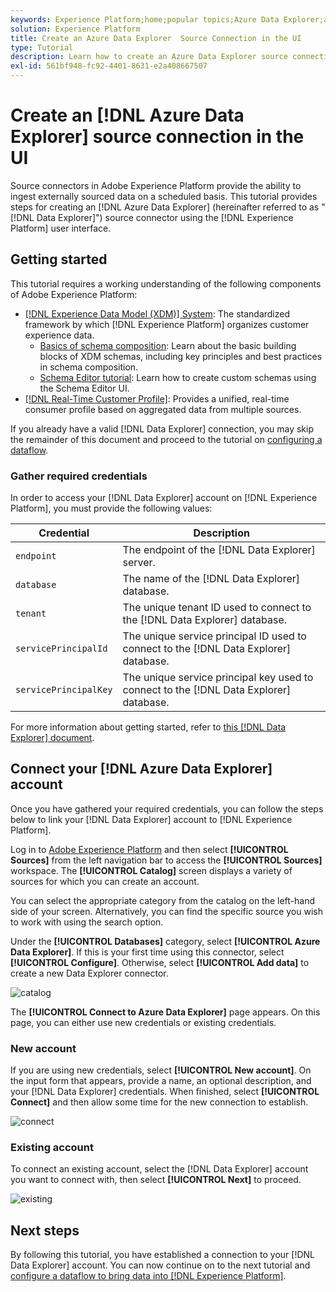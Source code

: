 ```yaml
---
keywords: Experience Platform;home;popular topics;Azure Data Explorer;azure data explorer;data explorer;Data Explorer
solution: Experience Platform
title: Create an Azure Data Explorer  Source Connection in the UI
type: Tutorial
description: Learn how to create an Azure Data Explorer source connection using the Adobe Experience Platform UI.
exl-id: 561bf948-fc92-4401-8631-e2a408667507
---
```

# Create an [!DNL Azure Data Explorer] source connection in the UI

Source connectors in Adobe Experience Platform provide the ability to ingest externally sourced data on a scheduled basis. This tutorial provides steps for creating an [!DNL Azure Data Explorer] (hereinafter referred to as "[!DNL Data Explorer]") source connector using the [!DNL Experience Platform] user interface.

## Getting started

This tutorial requires a working understanding of the following components of Adobe Experience Platform:

*   [[!DNL Experience Data Model (XDM)] System](../../../../../xdm/home.md): The standardized framework by which [!DNL Experience Platform] organizes customer experience data.
    *   [Basics of schema composition](../../../../../xdm/schema/composition.md): Learn about the basic building blocks of XDM schemas, including key principles and best practices in schema composition.
    *   [Schema Editor tutorial](../../../../../xdm/tutorials/create-schema-ui.md): Learn how to create custom schemas using the Schema Editor UI.
*   [[!DNL Real-Time Customer Profile]](../../../../../profile/home.md): Provides a unified, real-time consumer profile based on aggregated data from multiple sources.

If you already have a valid [!DNL Data Explorer] connection, you may skip the remainder of this document and proceed to the tutorial on [configuring a dataflow](../../dataflow/databases.md).

### Gather required credentials

In order to access your [!DNL Data Explorer] account on [!DNL Experience Platform], you must provide the following values:

| Credential | Description |
| ---------- | ----------- |
| `endpoint` | The endpoint of the [!DNL Data Explorer] server. |
| `database` | The name of the [!DNL Data Explorer] database. |
| `tenant` | The unique tenant ID used to connect to the [!DNL Data Explorer] database. |
| `servicePrincipalId` | The unique service principal ID used to connect to the [!DNL Data Explorer] database. |
| `servicePrincipalKey` | The unique service principal key used to connect to the [!DNL Data Explorer] database. |

For more information about getting started, refer to [this [!DNL Data Explorer] document](https://docs.microsoft.com/en-us/azure/data-explorer/kusto/management/access-control/how-to-authenticate-with-aad).

## Connect your [!DNL Azure Data Explorer] account

Once you have gathered your required credentials, you can follow the steps below to link your [!DNL Data Explorer] account to [!DNL Experience Platform].

Log in to [Adobe Experience Platform](https://platform.adobe.com) and then select **[!UICONTROL Sources]** from the left navigation bar to access the **[!UICONTROL Sources]** workspace. The **[!UICONTROL Catalog]** screen displays a variety of sources for which you can create an account.

You can select the appropriate category from the catalog on the left-hand side of your screen. Alternatively, you can find the specific source you wish to work with using the search option.

Under the **[!UICONTROL Databases]** category, select **[!UICONTROL Azure Data Explorer]**. If this is your first time using this connector, select **[!UICONTROL Configure]**. Otherwise, select **[!UICONTROL Add data]** to create a new Data Explorer connector.

![catalog](../../../../images/tutorials/create/data-explorer/catalog.png)

The **[!UICONTROL Connect to Azure Data Explorer]** page appears. On this page, you can either use new credentials or existing credentials.

### New account

If you are using new credentials, select **[!UICONTROL New account]**. On the input form that appears, provide a name, an optional description, and your [!DNL Data Explorer] credentials. When finished, select **[!UICONTROL Connect]** and then allow some time for the new connection to establish.

![connect](../../../../images/tutorials/create/data-explorer/new.png)

### Existing account

To connect an existing account, select the [!DNL Data Explorer] account you want to connect with, then select **[!UICONTROL Next]** to proceed.

![existing](../../../../images/tutorials/create/data-explorer/existing.png)

## Next steps

By following this tutorial, you have established a connection to your [!DNL Data Explorer] account. You can now continue on to the next tutorial and [configure a dataflow to bring data into [!DNL Experience Platform]](../../dataflow/databases.md).
